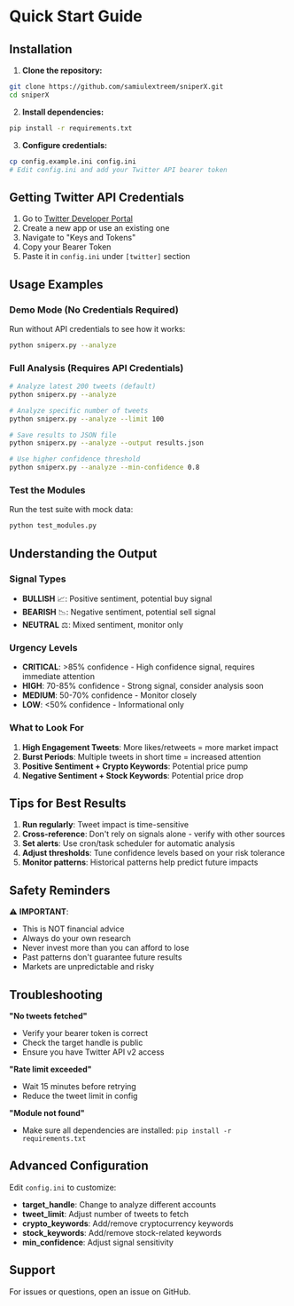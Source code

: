 # Quick Start Guide

## Installation

1. **Clone the repository:**
```bash
git clone https://github.com/samiulextreem/sniperX.git
cd sniperX
```

2. **Install dependencies:**
```bash
pip install -r requirements.txt
```

3. **Configure credentials:**
```bash
cp config.example.ini config.ini
# Edit config.ini and add your Twitter API bearer token
```

## Getting Twitter API Credentials

1. Go to [Twitter Developer Portal](https://developer.twitter.com/en/portal/dashboard)
2. Create a new app or use an existing one
3. Navigate to "Keys and Tokens"
4. Copy your Bearer Token
5. Paste it in `config.ini` under `[twitter]` section

## Usage Examples

### Demo Mode (No Credentials Required)

Run without API credentials to see how it works:

```bash
python sniperx.py --analyze
```

### Full Analysis (Requires API Credentials)

```bash
# Analyze latest 200 tweets (default)
python sniperx.py --analyze

# Analyze specific number of tweets
python sniperx.py --analyze --limit 100

# Save results to JSON file
python sniperx.py --analyze --output results.json

# Use higher confidence threshold
python sniperx.py --analyze --min-confidence 0.8
```

### Test the Modules

Run the test suite with mock data:

```bash
python test_modules.py
```

## Understanding the Output

### Signal Types
- **BULLISH** 📈: Positive sentiment, potential buy signal
- **BEARISH** 📉: Negative sentiment, potential sell signal
- **NEUTRAL** ⚖️: Mixed sentiment, monitor only

### Urgency Levels
- **CRITICAL**: >85% confidence - High confidence signal, requires immediate attention
- **HIGH**: 70-85% confidence - Strong signal, consider analysis soon
- **MEDIUM**: 50-70% confidence - Monitor closely
- **LOW**: <50% confidence - Informational only

### What to Look For

1. **High Engagement Tweets**: More likes/retweets = more market impact
2. **Burst Periods**: Multiple tweets in short time = increased attention
3. **Positive Sentiment + Crypto Keywords**: Potential price pump
4. **Negative Sentiment + Stock Keywords**: Potential price drop

## Tips for Best Results

1. **Run regularly**: Tweet impact is time-sensitive
2. **Cross-reference**: Don't rely on signals alone - verify with other sources
3. **Set alerts**: Use cron/task scheduler for automatic analysis
4. **Adjust thresholds**: Tune confidence levels based on your risk tolerance
5. **Monitor patterns**: Historical patterns help predict future impacts

## Safety Reminders

⚠️ **IMPORTANT**:
- This is NOT financial advice
- Always do your own research
- Never invest more than you can afford to lose
- Past patterns don't guarantee future results
- Markets are unpredictable and risky

## Troubleshooting

**"No tweets fetched"**
- Verify your bearer token is correct
- Check the target handle is public
- Ensure you have Twitter API v2 access

**"Rate limit exceeded"**
- Wait 15 minutes before retrying
- Reduce the tweet limit in config

**"Module not found"**
- Make sure all dependencies are installed: `pip install -r requirements.txt`

## Advanced Configuration

Edit `config.ini` to customize:

- **target_handle**: Change to analyze different accounts
- **tweet_limit**: Adjust number of tweets to fetch
- **crypto_keywords**: Add/remove cryptocurrency keywords
- **stock_keywords**: Add/remove stock-related keywords
- **min_confidence**: Adjust signal sensitivity

## Support

For issues or questions, open an issue on GitHub.
